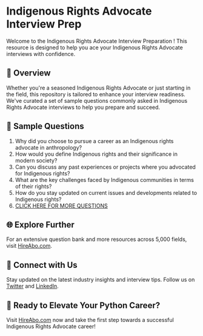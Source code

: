 # Indigenous Rights Advocate Interview Prep

Welcome to the Indigenous Rights Advocate Interview Preparation ! This resource is designed to help you ace your Indigenous Rights Advocate interviews with confidence.

## 🚀 Overview

Whether you're a seasoned Indigenous Rights Advocate or just starting in the field, this repository is tailored to enhance your interview readiness. We've curated a set of sample questions commonly asked in Indigenous Rights Advocate interviews to help you prepare and succeed.

## 📝 Sample Questions

1. Why did you choose to pursue a career as an Indigenous rights advocate in anthropology?
2. How would you define Indigenous rights and their significance in modern society?
3. Can you discuss any past experiences or projects where you advocated for Indigenous rights?
4. What are the key challenges faced by Indigenous communities in terms of their rights?
5. How do you stay updated on current issues and developments related to Indigenous rights?
6. [CLICK HERE FOR MORE QUESTIONS](https://hireabo.com/job/7_2_44/Indigenous%20Rights%20Advocate)

## 🌐 Explore Further

For an extensive question bank and more resources across 5,000 fields, visit [HireAbo.com](https://www.hireabo.com).

## 📱 Connect with Us

Stay updated on the latest industry insights and interview tips. Follow us on [Twitter](https://twitter.com/hireabo) and [LinkedIn](https://www.linkedin.com/in/hire-abo-3609972a8/).

## 🚀 Ready to Elevate Your Python Career?

Visit [HireAbo.com](https://www.hireabo.com) now and take the first step towards a successful Indigenous Rights Advocate career!